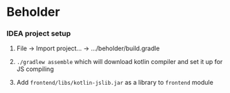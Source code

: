 Beholder
========

### IDEA project setup

1. File -> Import project... -> .../beholder/build.gradle

2. `./gradlew assemble` which will download kotlin compiler and set it up for JS compiling

3. Add `frontend/libs/kotlin-jslib.jar` as a library to `frontend` module
